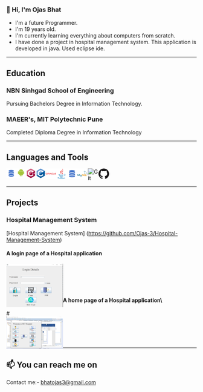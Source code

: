 ### 👋 Hi, I'm Ojas Bhat
- I'm a future Programmer.
- I'm 19 years old.
- I'm currently learning everything about computers from scratch.
- I have done a project in hospital management system. This application is developed in java. Used eclipse ide.

---

## Education
### NBN Sinhgad School of Engineering
Pursuing Bachelors Degree in Information Technology.

### MAEER's, MIT Polytechnic Pune
Completed Diploma Degree in Information Technology

---

## Languages and Tools
[<img align="left" alt="SQL" width="26px" src="https://raw.githubusercontent.com/github/explore/80688e429a7d4ef2fca1e82350fe8e3517d3494git d/topics/sql/sql.png" />][SQL]

[<img align="left" alt="android" width="26px" src="https://raw.githubusercontent.com/devicons/devicon/master/icons/android/android-original-wordmark.svg" />][android]

[<img align="left" alt="c++" width="26px" src="https://raw.githubusercontent.com/devicons/devicon/master/icons/cplusplus/cplusplus-original.svg" />][c++]

[<img align="left" alt="c" width="26px" src="https://raw.githubusercontent.com/devicons/devicon/master/icons/c/c-original.svg" />][c]

[<img align="left" alt="oracle" width="28px" src="https://raw.githubusercontent.com/devicons/devicon/master/icons/oracle/oracle-original.svg" />][oracle]

[<img align="left" alt="Java" width="28px" src="https://raw.githubusercontent.com/devicons/devicon/master/icons/java/java-original.svg" />][Java]

[<img align="left" alt="SQL" width="28px" src="https://raw.githubusercontent.com/github/explore/80688e429a7d4ef2fca1e82350fe8e3517d3494d/topics/sql/sql.png" />][SQL]

[<img align="left" alt="MySQL" width="28px" src="https://raw.githubusercontent.com/devicons/devicon/master/icons/mysql/mysql-original-wordmark.svg" />][MySQL]

[<img align="left" alt="Git" width="28px" src="https://www.vectorlogo.zone/logos/git-scm/git-scm-icon.svg" />][Git]

[<img align="left" alt="GitHub" width="28px" src="https://raw.githubusercontent.com/github/explore/78df643247d429f6cc873026c0622819ad797942/topics/github/github.png" />][GitHub]

<br>
</br>

---

## Projects
### Hospital Management System
[Hospital Management System] (https://github.com/Ojas-3/Hospital-Management-System)
#### A login page of a Hospital application

<img align="left" alt="Hospital | Screenshot 1" width="150px" src="https://raw.githubusercontent.com/Ojas-3/Ojas-3/main/Ojas-3/Ojas-3/images/login.png" /><br><br><br><br />

#### A home page of a Hospital application\
#\
<img align="left" alt="Hospital | Screenshot 2" width="150px" src="https://raw.githubusercontent.com/Ojas-3/Ojas-3/main/Ojas-3/Ojas-3/images/home.png" /><br><br><br><br>

---

## 📫 You can reach me on
Contact me:-
bhatojas3@gmail.com


[GitHub]: https://github.com/Ojas-3/
[Git]: https://git-scm.com/
[MySQL]: https://www.mysql.com/
[SQL]: https://www.mysql.com/
[Java]: https://www.javascript.com/
[android]: https://developer.android.com/studio
[c]: https://www.javatpoint.com/c-programming-language-tutorial
[oracle]: https://www.oracle.com/in/index.html
[c++]: https://www.w3schools.com/CPP/default.asp
